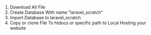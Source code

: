 1. Download All File
2. Create Database With name "laravel_scratch"
3. Import Database to laravel_scratch
4. Copy or clone File To htdocs or specific path to Local Hosting your website
